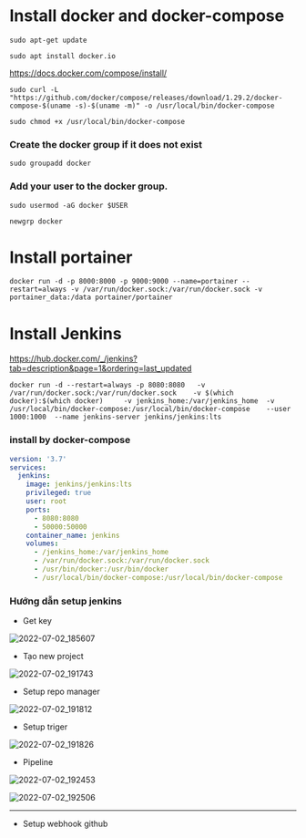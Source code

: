 # Install docker and docker-compose
```
sudo apt-get update
```
```
sudo apt install docker.io
```
https://docs.docker.com/compose/install/
```
sudo curl -L "https://github.com/docker/compose/releases/download/1.29.2/docker-compose-$(uname -s)-$(uname -m)" -o /usr/local/bin/docker-compose
```
```
sudo chmod +x /usr/local/bin/docker-compose
```

### Create the docker group if it does not exist
```
sudo groupadd docker
```
### Add your user to the docker group.
```
sudo usermod -aG docker $USER
```
```
newgrp docker
```

# Install portainer
```
docker run -d -p 8000:8000 -p 9000:9000 --name=portainer --restart=always -v /var/run/docker.sock:/var/run/docker.sock -v portainer_data:/data portainer/portainer
```
# Install Jenkins

https://hub.docker.com/_/jenkins?tab=description&page=1&ordering=last_updated
```
docker run -d --restart=always -p 8080:8080   -v /var/run/docker.sock:/var/run/docker.sock    -v $(which docker):$(which docker)     -v jenkins_home:/var/jenkins_home  -v  /usr/local/bin/docker-compose:/usr/local/bin/docker-compose    --user 1000:1000  --name jenkins-server jenkins/jenkins:lts
```
### install by docker-compose

```yaml
version: '3.7'
services:
  jenkins:
    image: jenkins/jenkins:lts
    privileged: true
    user: root
    ports:
      - 8080:8080
      - 50000:50000
    container_name: jenkins
    volumes:
      - /jenkins_home:/var/jenkins_home
      - /var/run/docker.sock:/var/run/docker.sock
      - /usr/bin/docker:/usr/bin/docker
      - /usr/local/bin/docker-compose:/usr/local/bin/docker-compose
```

### Hướng dẫn setup jenkins
- Get key

![2022-07-02_185607](https://user-images.githubusercontent.com/55792941/176999740-59ab49ac-e1c8-4090-8f46-fc8ab82b0148.jpg)

- Tạo new project 

![2022-07-02_191743](https://user-images.githubusercontent.com/55792941/177000487-eed1059d-2365-4f38-b82d-b70f869f097d.jpg)


- Setup repo manager 

![2022-07-02_191812](https://user-images.githubusercontent.com/55792941/177000492-20dcd479-80fb-4e4d-911a-165ac7546c52.jpg)


- Setup triger

![2022-07-02_191826](https://user-images.githubusercontent.com/55792941/177000500-1b587736-c65a-4479-aed0-28363908da8d.jpg)


- Pipeline

![2022-07-02_192453](https://user-images.githubusercontent.com/55792941/177000699-7e2ee42a-0747-4825-9cb4-667aff298eec.jpg)

![2022-07-02_192506](https://user-images.githubusercontent.com/55792941/177000703-1e4c059b-0058-414d-81fc-833734b50018.jpg)


---

- Setup webhook github

